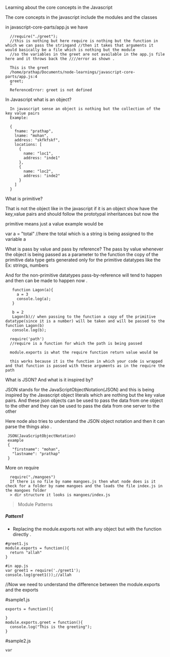Learning about the core concepts in the Javascript

The core concepts in the javascript include the modules and the classes


in javascript-core-parts/app.js we have 
```
  //require("./greet");
  //this is nothing but here require is nothing but the function in which we can pass the stringand //then it takes that arguments it would basically be a file which is nothing but the module 
  //so the variables in the greet are not available in the app.js file here and it throws back the ////error as shown .

  This is the greet
  /home/prathap/Documents/node-learnings/javascript-core-parts/app.js:4
  greet;
  ^
  ReferenceError: greet is not defined
```


In Javascript what is an object?

```
  In javascript sense an object is nothing but the collection of the key value pairs 
  Example:
  
  {
    fname: "prathap",
    lname: "mohan",
    address: "skfkfskf",
    locations: [
      {
        name: "loc1",
        address: "inde1"  
      },
      {
        name: "loc2",
        address: "inde2"  
      }  
    ]  
  }
```


What is primitive?

  That is not the object like in the javascript if it is an object show have the key,value pairs and should follow the prototypal inheritances but now the 

  primitive means just a value example would be

  var a = "total"
  //here the total which is a string is being assigned to the variable a



What is pass by value and pass by reference?
   The pass by value whenever the object is being passed as a parameter to the function the copy of the primitive data type gets generated only for the primitive datatypes like the 
   Ex: strings, numbers

   And for the non-primitive datatypes pass-by-reference will tend to happen and then can be made to happen now .

```
   function Lagon(a){
     a = 3
     console.log(a);
   }

   b = 2
   Lagon(b)// when passing to the function a copy of the primitive datatype(since it is a number) will be taken and will be passed to the function Lagon(b)
   console.log(b);
```

```
  require('path')
  //require is a function for which the path is being passed

  module.exports is what the require function return value would be 

  this works because it is the function in which your code is wrapped and that function is passed with these arguments as in the require the path
```


What is JSON? And what is it inspired by?

JSON stands for the JavaScriptObjectNotation(JSON) and this is being inspired by the Javascript object literals which are nothing but the key value pairs. And these json objects can be used to pass the data from one object to the other and they can be used to pass the data from one server to the other 

Here node also tries to understand the JSON object notation and then it can parse the things also .

```
 JSON(JavaScriptObjectNotation)
 example
 {
   "firstname": "mohan",
   "lastname": "prathap"
 }
```


More on require
```
  require("./mangoes")
  If there is no file by name mangoes.js then what node does is it check for a folder by name mangoes and the loads the file index.js in the mangoes folder 
  > dir structure it looks is mangoes/index.js
```


> Module Patterns

##### Pattern1
* Replacing the module.exports not with any object but with the function directly .
```
#greet1.js
module.exports = function(){
  return "allah"
}

#in app.js
var greet1 = require('./greet1');
console.log(greet1());//allah
```




//Now we need to understand the difference between the module.exports and the exports 

#sample1.js
```
exports = function(){

}
module.exports.greet = function(){
  console.log("This is the greeting");
}
```

#sample2.js
```
var 
```